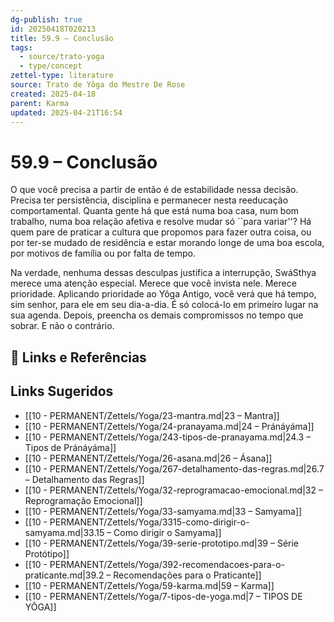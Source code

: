 ```yaml
---
dg-publish: true
id: 20250418T020213
title: 59.9 – Conclusão
tags:
  - source/trato-yoga
  - type/concept
zettel-type: literature
source: Trato de Yôga do Mestre De Rose
created: 2025-04-18
parent: Karma
updated: 2025-04-21T16:54
---
```


# 59.9 – Conclusão

O que você precisa a partir de então é de estabilidade nessa decisão. Precisa ter persistência, disciplina e permanecer nesta reeducação comportamental. Quanta gente há que está numa boa casa, num bom trabalho, numa boa relação afetiva e resolve mudar só ``para variar''? Há quem pare de praticar a cultura que propomos para fazer outra coisa, ou por ter-se mudado de residência e estar morando longe de uma boa escola, por motivos de família ou por falta de tempo.

Na verdade, nenhuma dessas desculpas justifica a interrupção, SwáSthya merece uma atenção especial. Merece que você invista nele. Merece prioridade. Aplicando prioridade ao Yôga Antigo, você verá que há tempo, sim senhor, para ele em seu dia-a-dia. É só colocá-lo em primeiro lugar na sua agenda. Depois, preencha os demais compromissos no tempo que sobrar. E não o contrário.

## 🔗 Links e Referências

## Links Sugeridos

- [[10 - PERMANENT/Zettels/Yoga/23-mantra.md|23 – Mantra]]
- [[10 - PERMANENT/Zettels/Yoga/24-pranayama.md|24 – Pránáyáma]]
- [[10 - PERMANENT/Zettels/Yoga/243-tipos-de-pranayama.md|24.3 – Tipos de Pránáyáma]]
- [[10 - PERMANENT/Zettels/Yoga/26-asana.md|26 – Ásana]]
- [[10 - PERMANENT/Zettels/Yoga/267-detalhamento-das-regras.md|26.7 – Detalhamento das Regras]]
- [[10 - PERMANENT/Zettels/Yoga/32-reprogramacao-emocional.md|32 – Reprogramação Emocional]]
- [[10 - PERMANENT/Zettels/Yoga/33-samyama.md|33 – Samyama]]
- [[10 - PERMANENT/Zettels/Yoga/3315-como-dirigir-o-samyama.md|33.15 – Como dirigir o Samyama]]
- [[10 - PERMANENT/Zettels/Yoga/39-serie-prototipo.md|39 – Série Protótipo]]
- [[10 - PERMANENT/Zettels/Yoga/392-recomendacoes-para-o-praticante.md|39.2 – Recomendações para o Praticante]]
- [[10 - PERMANENT/Zettels/Yoga/59-karma.md|59 – Karma]]
- [[10 - PERMANENT/Zettels/Yoga/7-tipos-de-yoga.md|7 – TIPOS DE YÔGA]]